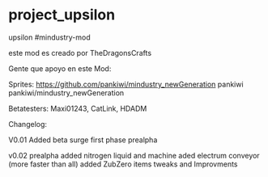 # project_upsilon
upsilon 
#mindustry-mod

  este mod es creado por TheDragonsCrafts

Gente que apoyo en este Mod:

Sprites:
https://github.com/pankiwi/mindustry_newGeneration
pankiwi
pankiwi/mindustry_newGeneration

Betatesters:
Maxi01243, CatLink, HDADM


Changelog:

V0.01
Added beta surge first phase prealpha

v0.02
prealpha
added nitrogen liquid and machine
aded electrum conveyor (more faster than all)
added ZubZero items
tweaks and Improvments




